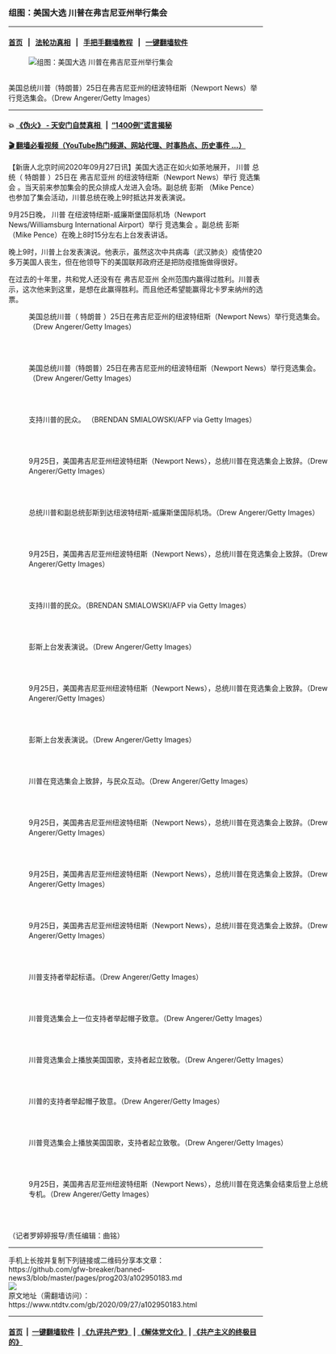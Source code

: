 ### 组图：美国大选 川普在弗吉尼亚州举行集会
------------------------

#### [首页](https://github.com/gfw-breaker/banned-news3/blob/master/README.md) &nbsp;&nbsp;|&nbsp;&nbsp; [法轮功真相](https://github.com/begood0513/basic/blob/master/README.md)  &nbsp;&nbsp;|&nbsp;&nbsp; [手把手翻墙教程](https://github.com/gfw-breaker/guides/wiki)  &nbsp;&nbsp;|&nbsp;&nbsp; [一键翻墙软件](https://github.com/gfw-breaker/nogfw/blob/master/README.md)  



<div><div class="featured_image">
 <figure>
  <img alt="组图：美国大选 川普在弗吉尼亚州举行集会" src="https://i.ntdtv.com/assets/uploads/2020/09/GettyImages-1228713153-1-800x450.jpg"/>
 </figure><br/>
 <span class="caption">
  美国总统川普（特朗普）25日在弗吉尼亚州的纽波特纽斯（Newport News）举行竞选集会。（Drew Angerer/Getty Images）
 </span>
</div>
</div><hr/>

#### 💥 [《伪火》 - 天安门自焚真相 ](http://158.247.195.190:10000/videos/blog/weihuo.html)&nbsp; |&nbsp; [“1400例”谎言揭秘  ](http://158.247.195.190:10000/videos/blog/jiexi1400.html)

#### [ 🎬  翻墙必看视频（YouTube热门频道、网站代理、时事热点、历史事件 ...）](https://github.com/gfw-breaker/links/blob/master/banned.md)

<div><div class="post_content" itemprop="articleBody">
 <p>
  【新唐人北京时间2020年09月27日讯】美国大选正在如火如荼地展开，
  <ok href="https://www.ntdtv.com/gb/川普.htm">
   川普
  </ok>
  总统（
  <ok href="https://www.ntdtv.com/gb/特朗普.htm">
   特朗普
  </ok>
  ）25日在
  <ok href="https://www.ntdtv.com/gb/弗吉尼亚州.htm">
   弗吉尼亚州
  </ok>
  的纽波特纽斯（Newport News）举行
  <ok href="https://www.ntdtv.com/gb/竞选集会.htm">
   竞选集会
  </ok>
  。当天前来参加集会的民众排成人龙进入会场。副总统
  <ok href="https://www.ntdtv.com/gb/彭斯.htm">
   彭斯
  </ok>
  （Mike Pence）也参加了集会活动，川普总统在晚上9时抵达并发表演说。
 </p>
 <p>
  9月25日晚，
  <ok href="https://www.ntdtv.com/gb/川普.htm">
   川普
  </ok>
  在纽波特纽斯-威廉斯堡国际机场（Newport News/Williamsburg International Airport）举行
  <ok href="https://www.ntdtv.com/gb/竞选集会.htm">
   竞选集会
  </ok>
  。副总统
  <ok href="https://www.ntdtv.com/gb/彭斯.htm">
   彭斯
  </ok>
  （Mike Pence）在晚上8时15分左右上台发表讲话。
 </p>
 <p>
  晚上9时，川普上台发表演说。他表示，虽然这次中共病毒（武汉肺炎）疫情使20多万美国人丧生，但在他领导下的美国联邦政府还是把防疫措施做得很好。
 </p>
 <p>
  在过去的十年里，共和党人还没有在
  <ok href="https://www.ntdtv.com/gb/弗吉尼亚州.htm">
   弗吉尼亚州
  </ok>
  全州范围内赢得过胜利。川普表示，这次他来到这里，是想在此赢得胜利。而且他还希望能赢得北卡罗来纳州的选票。
 </p>
 <figure class="wp-caption alignnone" id="attachment_102950190" style="width: 594px">
  <img alt="" class="size-full wp-image-102950190" src="https://i.ntdtv.com/assets/uploads/2020/09/gettyimages-1228713458-594x594.jpg">
   <br/><figcaption class="wp-caption-text">
    美国总统川普（
    <ok href="https://www.ntdtv.com/gb/特朗普.htm">
     特朗普
    </ok>
    ）25日在弗吉尼亚州的纽波特纽斯（Newport News）举行竞选集会。（Drew Angerer/Getty Images）
   </figcaption><br/>
  </img>
 </figure><br/>
 <figure class="wp-caption alignnone" id="attachment_102950191" style="width: 594px">
  <img alt="" class="size-full wp-image-102950191" src="https://i.ntdtv.com/assets/uploads/2020/09/gettyimages-1228713310-594x594.jpg">
   <br/><figcaption class="wp-caption-text">
    美国总统川普（特朗普）25日在弗吉尼亚州的纽波特纽斯（Newport News）举行竞选集会。 （Drew Angerer/Getty Images）
   </figcaption><br/>
  </img>
 </figure><br/>
 <figure class="wp-caption alignnone" id="attachment_102950192" style="width: 594px">
  <img alt="" class="size-full wp-image-102950192" src="https://i.ntdtv.com/assets/uploads/2020/09/gettyimages-1228713187-594x594.jpg"/>
  <br/><figcaption class="wp-caption-text">
   支持川普的民众。 （BRENDAN SMIALOWSKI/AFP via Getty Images）
  </figcaption><br/>
 </figure><br/>
 <figure class="wp-caption alignnone" id="attachment_102950195" style="width: 594px">
  <img alt="" class="size-full wp-image-102950195" src="https://i.ntdtv.com/assets/uploads/2020/09/gettyimages-1228713072-594x594.jpg"/>
  <br/><figcaption class="wp-caption-text">
   9月25日，美国弗吉尼亚州纽波特纽斯（Newport News），总统川普在竞选集会上致辞。（Drew Angerer/Getty Images）
  </figcaption><br/>
 </figure><br/>
 <figure class="wp-caption alignnone" id="attachment_102950196" style="width: 594px">
  <img alt="" class="size-full wp-image-102950196" src="https://i.ntdtv.com/assets/uploads/2020/09/gettyimages-1228712999-594x594.jpg"/>
  <br/><figcaption class="wp-caption-text">
   总统川普和副总统彭斯到达纽波特纽斯-威廉斯堡国际机场。（Drew Angerer/Getty Images）
  </figcaption><br/>
 </figure><br/>
 <figure class="wp-caption alignnone" id="attachment_102950197" style="width: 594px">
  <img alt="" class="size-full wp-image-102950197" src="https://i.ntdtv.com/assets/uploads/2020/09/gettyimages-1228712974-594x594.jpg"/>
  <br/><figcaption class="wp-caption-text">
   9月25日，美国弗吉尼亚州纽波特纽斯（Newport News），总统川普在竞选集会上致辞。（Drew Angerer/Getty Images）
  </figcaption><br/>
 </figure><br/>
 <figure class="wp-caption alignnone" id="attachment_102950198" style="width: 594px">
  <img alt="" class="size-full wp-image-102950198" src="https://i.ntdtv.com/assets/uploads/2020/09/gettyimages-1228712956-594x594.jpg"/>
  <br/><figcaption class="wp-caption-text">
   支持川普的民众。（BRENDAN SMIALOWSKI/AFP via Getty Images）
  </figcaption><br/>
 </figure><br/>
 <figure class="wp-caption alignnone" id="attachment_102950199" style="width: 594px">
  <img alt="" class="size-full wp-image-102950199" src="https://i.ntdtv.com/assets/uploads/2020/09/gettyimages-1228712895-594x594.jpg"/>
  <br/><figcaption class="wp-caption-text">
   彭斯上台发表演说。（Drew Angerer/Getty Images）
  </figcaption><br/>
 </figure><br/>
 <figure class="wp-caption alignnone" id="attachment_102950200" style="width: 594px">
  <img alt="" class="size-full wp-image-102950200" src="https://i.ntdtv.com/assets/uploads/2020/09/gettyimages-1228712865-594x594.jpg"/>
  <br/><figcaption class="wp-caption-text">
   9月25日，美国弗吉尼亚州纽波特纽斯（Newport News），总统川普在竞选集会上致辞。（Drew Angerer/Getty Images）
  </figcaption><br/>
 </figure><br/>
 <figure class="wp-caption alignnone" id="attachment_102950201" style="width: 594px">
  <img alt="" class="size-full wp-image-102950201" src="https://i.ntdtv.com/assets/uploads/2020/09/gettyimages-1228712848-594x594.jpg"/>
  <br/><figcaption class="wp-caption-text">
   彭斯上台发表演说。（Drew Angerer/Getty Images）
  </figcaption><br/>
 </figure><br/>
 <figure class="wp-caption alignnone" id="attachment_102950202" style="width: 594px">
  <img alt="" class="size-full wp-image-102950202" src="https://i.ntdtv.com/assets/uploads/2020/09/gettyimages-1228712784-594x594.jpg"/>
  <br/><figcaption class="wp-caption-text">
   川普在竞选集会上致辞，与民众互动。（Drew Angerer/Getty Images）
  </figcaption><br/>
 </figure><br/>
 <figure class="wp-caption alignnone" id="attachment_102950203" style="width: 594px">
  <img alt="" class="size-full wp-image-102950203" src="https://i.ntdtv.com/assets/uploads/2020/09/gettyimages-1228712774-594x594.jpg"/>
  <br/><figcaption class="wp-caption-text">
   9月25日，美国弗吉尼亚州纽波特纽斯（Newport News），总统川普在竞选集会上致辞。（Drew Angerer/Getty Images）
  </figcaption><br/>
 </figure><br/>
 <figure class="wp-caption alignnone" id="attachment_102950204" style="width: 594px">
  <img alt="" class="size-full wp-image-102950204" src="https://i.ntdtv.com/assets/uploads/2020/09/gettyimages-1228712663-594x594.jpg"/>
  <br/><figcaption class="wp-caption-text">
   9月25日，美国弗吉尼亚州纽波特纽斯（Newport News），总统川普在竞选集会上致辞。（Drew Angerer/Getty Images）
  </figcaption><br/>
 </figure><br/>
 <figure class="wp-caption alignnone" id="attachment_102950205" style="width: 594px">
  <img alt="" class="size-full wp-image-102950205" src="https://i.ntdtv.com/assets/uploads/2020/09/gettyimages-1228712608-594x594.jpg"/>
  <br/><figcaption class="wp-caption-text">
   9月25日，美国弗吉尼亚州纽波特纽斯（Newport News），总统川普在竞选集会上致辞。（Drew Angerer/Getty Images）
  </figcaption><br/>
 </figure><br/>
 <figure class="wp-caption alignnone" id="attachment_102950206" style="width: 594px">
  <img alt="" class="size-full wp-image-102950206" src="https://i.ntdtv.com/assets/uploads/2020/09/gettyimages-1228712226-594x594.jpg"/>
  <br/><figcaption class="wp-caption-text">
   川普支持者举起标语。（Drew Angerer/Getty Images）
  </figcaption><br/>
 </figure><br/>
 <figure class="wp-caption alignnone" id="attachment_102950207" style="width: 594px">
  <img alt="" class="size-full wp-image-102950207" src="https://i.ntdtv.com/assets/uploads/2020/09/gettyimages-1228712019-594x594.jpg"/>
  <br/><figcaption class="wp-caption-text">
   川普竞选集会上一位支持者举起帽子致意。（Drew Angerer/Getty Images）
  </figcaption><br/>
 </figure><br/>
 <figure class="wp-caption alignnone" id="attachment_102950208" style="width: 594px">
  <img alt="" class="size-full wp-image-102950208" src="https://i.ntdtv.com/assets/uploads/2020/09/gettyimages-1228711961-594x594.jpg"/>
  <br/><figcaption class="wp-caption-text">
   川普竞选集会上播放美国国歌，支持者起立致敬。（Drew Angerer/Getty Images）
  </figcaption><br/>
 </figure><br/>
 <figure class="wp-caption alignnone" id="attachment_102950209" style="width: 594px">
  <img alt="" class="size-full wp-image-102950209" src="https://i.ntdtv.com/assets/uploads/2020/09/gettyimages-1228711847-594x594.jpg"/>
  <br/><figcaption class="wp-caption-text">
   川普的支持者举起帽子致意。（Drew Angerer/Getty Images）
  </figcaption><br/>
 </figure><br/>
 <figure class="wp-caption alignnone" id="attachment_102950210" style="width: 594px">
  <img alt="" class="size-full wp-image-102950210" src="https://i.ntdtv.com/assets/uploads/2020/09/gettyimages-1228711742-594x594.jpg"/>
  <br/><figcaption class="wp-caption-text">
   川普竞选集会上播放美国国歌，支持者起立致敬。（Drew Angerer/Getty Images）
  </figcaption><br/>
 </figure><br/>
 <figure class="wp-caption alignnone" id="attachment_102950194" style="width: 594px">
  <img alt="" class="size-full wp-image-102950194" src="https://i.ntdtv.com/assets/uploads/2020/09/gettyimages-1228713075-594x594.jpg"/>
  <br/><figcaption class="wp-caption-text">
   9月25日，美国弗吉尼亚州纽波特纽斯（Newport News），总统川普在竞选集会结束后登上总统专机。（Drew Angerer/Getty Images）
  </figcaption><br/>
 </figure><br/>
 <p>
  （记者罗婷婷报导/责任编辑：曲铭）
 </p>
 <div class="single_ad">
 </div>
</div>
</div>
<hr/>
手机上长按并复制下列链接或二维码分享本文章：<br/>
https://github.com/gfw-breaker/banned-news3/blob/master/pages/prog203/a102950183.md <br/>
<a href='https://github.com/gfw-breaker/banned-news3/blob/master/pages/prog203/a102950183.md'><img src='https://github.com/gfw-breaker/banned-news3/blob/master/pages/prog203/a102950183.md.png'/></a> <br/>
原文地址（需翻墙访问）：https://www.ntdtv.com/gb/2020/09/27/a102950183.html


------------------------
#### [首页](https://github.com/gfw-breaker/banned-news3/blob/master/README.md) &nbsp;|&nbsp; [一键翻墙软件](https://github.com/gfw-breaker/nogfw/blob/master/README.md) &nbsp;| [《九评共产党》](https://github.com/gfw-breaker/9ping.md/blob/master/README.md#九评之一评共产党是什么) | [《解体党文化》](https://github.com/gfw-breaker/jtdwh.md/blob/master/README.md) | [《共产主义的终极目的》](https://github.com/gfw-breaker/gczydzjmd.md/blob/master/README.md)


<img src='http://gfw-breaker.win/banned-news3/pages/prog203/a102950183.md' width='0px' height='0px'/>